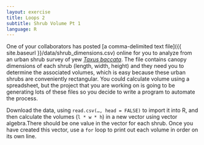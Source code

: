 ```yaml
---
layout: exercise
title: Loops 2
subtitle: Shrub Volume Pt 1
language: R
---
```


One of your collaborators has posted
[a comma-delimited text file]({{ site.baseurl }}/data/shrub_dimensions.csv) 
online for you to analyze from an urban shrub survey of yew [*Taxus baccata*](https://en.wikipedia.org/wiki/Taxus_baccata). 
The file contains canopy dimensions of each shrub (length, width, height) and 
they need you to determine the associated volumes, which is easy because these 
urban shrubs are conveniently rectangular. You could calculate volume using a 
spreadsheet, but the project that you are working on is going to be generating 
lots of these files so you decide to write a program to automate the process.

Download the data, using `read.csv(…, head = FALSE)` to import it into R, 
and then calculate the volumes (`l * w * h`) in a new vector using vector algebra.There should be one value in the vector for each shrub. Once you 
have created this vector, use a `for` loop to print out each volume in order 
on its own line.
